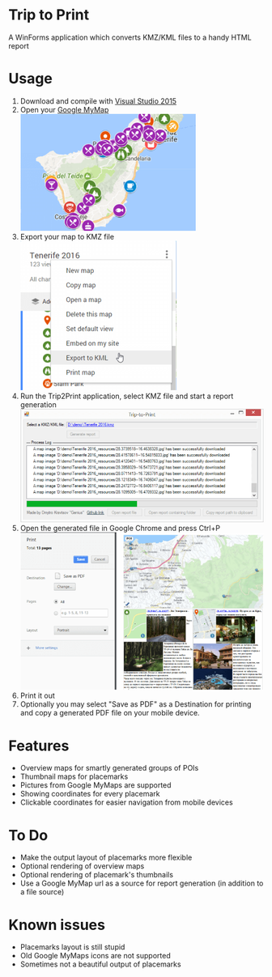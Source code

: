 # Trip to Print
A WinForms application which converts KMZ/KML files to a handy HTML report

# Usage
1. Download and compile with [Visual Studio 2015](https://www.visualstudio.com)
2. Open your [Google MyMap](https://www.google.com/maps/d/)<br/>
![Google MyMap](Documentation/readme-1.png "Google MyMap")
3. Export your map to KMZ file<br/>
![Export to KMZ](Documentation/readme-2.png "Export to KMZ")
4. Run the Trip2Print application, select KMZ file and start a report generation<br/>
![Report generation in Trip2Print](Documentation/readme-3.png "Report generation in Trip2Print")
5. Open the generated file in Google Chrome and press Ctrl+P<br/>
![Print to PDF](Documentation/readme-4.png "Print to PDF in Google Chrome")
6. Print it out
7. Optionally you may select "Save as PDF" as a Destination for printing and copy a generated PDF file on your mobile device.

# Features
* Overview maps for smartly generated groups of POIs
* Thumbnail maps for placemarks
* Pictures from Google MyMaps are supported
* Showing coordinates for every placemark
* Clickable coordinates for easier navigation from mobile devices

# To Do
* Make the output layout of placemarks more flexible
* Optional rendering of overview maps
* Optional rendering of placemark's thumbnails
* Use a Google MyMap url as a source for report generation (in addition to a file source)

# Known issues
* Placemarks layout is still stupid
* Old Google MyMaps icons are not supported
* Sometimes not a beautiful output of placemarks
